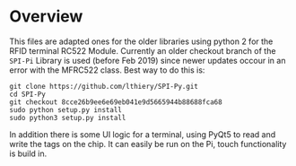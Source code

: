 # Overview
This files are adapted ones for the older libraries using python 2 for the RFID terminal
RC522 Module. Currently an older checkout branch of the `SPI-Pi` Library is used (before Feb 2019) since newer updates occour in an error
with the MFRC522 class. Best way to do this is:

```
git clone https://github.com/lthiery/SPI-Py.git
cd SPI-Py
git checkout 8cce26b9ee6e69eb041e9d5665944b88688fca68
sudo python setup.py install
sudo python3 setup.py install
```

In addition there is some UI logic for a terminal, using PyQt5 to read and write the tags on the chip.
It can easily be run on the Pi, touch functionality is build in.